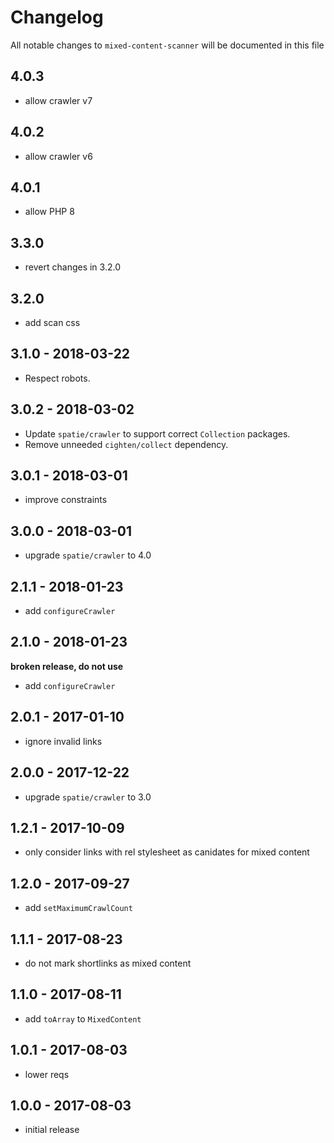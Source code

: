 # Changelog

All notable changes to `mixed-content-scanner` will be documented in this file

## 4.0.3

- allow crawler v7

## 4.0.2

- allow crawler v6

## 4.0.1

- allow PHP 8

## 3.3.0

- revert changes in 3.2.0

## 3.2.0

- add scan css

## 3.1.0 - 2018-03-22

- Respect robots.

## 3.0.2 - 2018-03-02

- Update `spatie/crawler` to support correct `Collection` packages.
- Remove unneeded `cighten/collect` dependency.

## 3.0.1 - 2018-03-01

- improve constraints

## 3.0.0 - 2018-03-01

- upgrade `spatie/crawler` to 4.0

## 2.1.1 - 2018-01-23

- add `configureCrawler`

## 2.1.0 - 2018-01-23
**broken release, do not use**

- add `configureCrawler`

## 2.0.1 - 2017-01-10

- ignore invalid links

## 2.0.0 - 2017-12-22

- upgrade `spatie/crawler` to 3.0

## 1.2.1 - 2017-10-09

- only consider links with rel stylesheet as canidates for mixed content

## 1.2.0 - 2017-09-27

- add `setMaximumCrawlCount`

## 1.1.1 - 2017-08-23

- do not mark shortlinks as mixed content

## 1.1.0 - 2017-08-11

- add `toArray` to `MixedContent`

## 1.0.1 - 2017-08-03

- lower reqs

## 1.0.0 - 2017-08-03

- initial release
